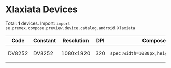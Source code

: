 # Xlaxiata Devices

Total: **1** devices. Import: `import se.premex.compose.preview.device.catalog.android.Xlaxiata`

| Code | Constant | Resolution | DPI | Compose Spec | Preview Usage |
|------|----------|------------|-----|-------------|---------------|
| DV8252 | DV8252 | 1080x1920 | 320 | `spec:width=1080px,height=1920px,dpi=320` | `@Preview(device = Xlaxiata.DV8252)` |

<!-- Generated automatically. Do not edit manually. -->
